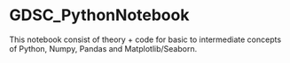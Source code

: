 # GDSC_PythonNotebook
This notebook consist of theory + code for basic to intermediate concepts of Python, Numpy, Pandas and Matplotlib/Seaborn.
